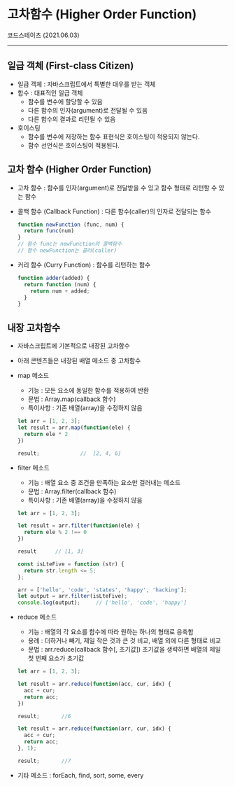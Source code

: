 # 고차함수 (Higher Order Function)
코드스테이츠 (2021.06.03)

***

## 일급 객체 (First-class Citizen)
- 일급 객체 : 자바스크립트에서 특별한 대우를 받는 객체
- 함수 : 대표적인 일급 객체
  - 함수를 변수에 할당할 수 있음
  - 다른 함수의 인자(argument)로 전달될 수 있음
  - 다른 함수의 결과로 리턴될 수 있음
- 호이스팅
  - 함수를 변수에 저장하는 함수 표현식은 호이스팅이 적용되지 않는다.
  - 함수 선언식은 호이스팅이 적용된다.

## 고차 함수 (Higher Order Function)
- 고차 함수 : 함수를 인자(argument)로 전달받을 수 있고 함수 형태로 리턴할 수 있는 함수

- 콜백 함수 (Callback Function) : 다른 함수(caller)의 인자로 전달되는 함수
  ```js
  function newFunction (func, num) {
    return func(num)
  }
  // 함수 func는 newFunction의 콜백함수
  // 함수 newFunction는 콜러(caller)
  ```

- 커리 함수 (Curry Function) : 함수를 리턴하는 함수
  ```js
  function adder(added) {
    return function (num) {
      return num + added;
    }
  }
  ```

## 내장 고차함수
  - 자바스크립트에 기본적으로 내장된 고차함수
  - 아래 콘텐츠들은 내장된 배열 메소드 중 고차함수

- map 메소드
  - 기능 : 모든 요소에 동일한 함수를 적용하여 반환
  - 문법 : Array.map(callback 함수)
  - 특이사항 : 기존 배열(array)을 수정하지 않음
  ```js
  let arr = [1, 2, 3];
  let result = arr.map(function(ele) {
    return ele * 2
  })

  result;             //  [2, 4, 6]
  ```


- filter 메소드
  - 기능 : 배열 요소 중 조건을 만족하는 요소만 걸러내는 메소드
  - 문법 : Array.filter(callback 함수)
  - 특이사항 : 기존 배열(array)을 수정하지 않음
  ```js
  let arr = [1, 2, 3];

  let result = arr.filter(function(ele) {
    return ele % 2 !== 0  
  })

  result      // [1, 3]
  ```

  ```js
  const isLteFive = function (str) {
    return str.length <= 5;
  };

  arr = ['hello', 'code', 'states', 'happy', 'hacking'];
  let output = arr.filter(isLteFive);
  console.log(output);     // ['hello', 'code', 'happy']
  ```

- reduce 메소드
  - 기능 : 배열의 각 요소를 함수에 따라 원하는 하나의 형태로 응축함
  - 용례 : 더하거나 빼기, 제일 작은 것과 큰 것 비교, 배열 외에 다른 형태로 비교
  - 문법 : arr.reduce(callback 함수[, 초기값])  초기값을 생략하면 배열의 제일 첫 번째 요소가 초기값
  ```js
  let arr = [1, 2, 3];

  let result = arr.reduce(function(acc, cur, idx) {
    acc + cur;
    return acc;
  })

  result;       //6
  ```

  ```js
  let result = arr.reduce(function(arr, cur, idx) {
    acc + cur;
    return acc;
  }, 1);

  result;       //7
  ```
  
- 기타 메소드 : forEach, find, sort, some, every

